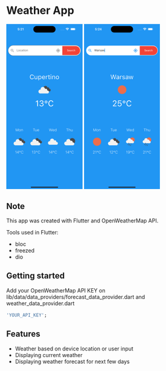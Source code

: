 # Weather App

<p float="left">
 <img src="https://github.com/Oskar888/flutter-weather/blob/main/.github/images/AppScreen1.png?raw=true" alt="Flutter Weather App Preview" width=40% height=40%/>
  <img src="https://github.com/Oskar888/flutter-weather/blob/main/.github/images/AppScreen2.png?raw=true" alt="Flutter Weather App Preview" width=40% height=40%/> 
</p>

## Note
This app was created with Flutter and OpenWeatherMap API.

Tools used in Flutter:
* bloc
* freezed
* dio

## Getting started
 Add your OpenWeatherMap API KEY on lib/data/data_providers/forecast_data_provider.dart and weather_data_provider.dart
  ```dart
 'YOUR_API_KEY';
  ```

## Features
* Weather based on device location or user input
* Displaying current weather
* Displaying weather forecast for next few days
